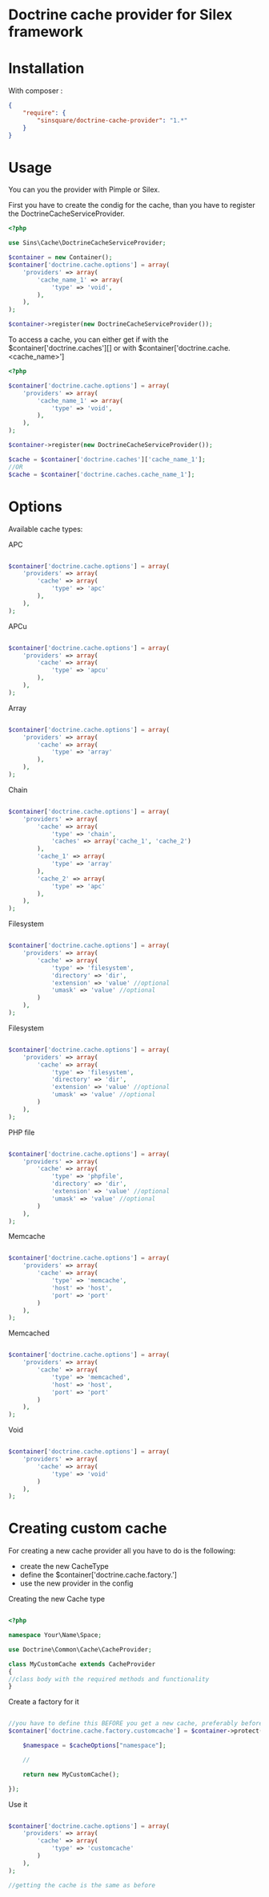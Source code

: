 Doctrine cache provider for Silex framework
=======

Installation
============

With composer :

``` json
{
    "require": {
        "sinsquare/doctrine-cache-provider": "1.*"
    }
}
```

Usage
=====

You can you the provider with Pimple or Silex.

First you have to create the condig for the cache, than you have to register the DoctrineCacheServiceProvider.

```php
<?php

use Sins\Cache\DoctrineCacheServiceProvider;

$container = new Container();
$container['doctrine.cache.options'] = array(
    'providers' => array(
        'cache_name_1' => array(
            'type' => 'void',
        ),
    ),
);

$container->register(new DoctrineCacheServiceProvider());
```

To access a cache, you can either get if with the $container['doctrine.caches'][<cache name>] or with $container['doctrine.cache.<cache_name>']

```php
<?php

$container['doctrine.cache.options'] = array(
    'providers' => array(
        'cache_name_1' => array(
            'type' => 'void',
        ),
    ),
);

$container->register(new DoctrineCacheServiceProvider());

$cache = $container['doctrine.caches']['cache_name_1'];
//OR
$cache = $container['doctrine.caches.cache_name_1'];

```

Options
====

Available cache types:

APC

```php

$container['doctrine.cache.options'] = array(
    'providers' => array(
        'cache' => array(
            'type' => 'apc'
        ),
    ),
);

```

APCu

```php

$container['doctrine.cache.options'] = array(
    'providers' => array(
        'cache' => array(
            'type' => 'apcu'
        ),
    ),
);

```

Array

```php

$container['doctrine.cache.options'] = array(
    'providers' => array(
        'cache' => array(
            'type' => 'array'
        ),
    ),
);

```

Chain

```php

$container['doctrine.cache.options'] = array(
    'providers' => array(
        'cache' => array(
            'type' => 'chain',
            'caches' => array('cache_1', 'cache_2')
        ),
        'cache_1' => array(
            'type' => 'array'
        ),
        'cache_2' => array(
            'type' => 'apc'
        ),
    ),
);

```

Filesystem

```php

$container['doctrine.cache.options'] = array(
    'providers' => array(
        'cache' => array(
            'type' => 'filesystem',
            'directory' => 'dir',
			'extension' => 'value' //optional
			'umask' => 'value' //optional
        )
    ),
);

```

Filesystem

```php

$container['doctrine.cache.options'] = array(
    'providers' => array(
        'cache' => array(
            'type' => 'filesystem',
            'directory' => 'dir',
			'extension' => 'value' //optional
			'umask' => 'value' //optional
        )
    ),
);

```

PHP file

```php

$container['doctrine.cache.options'] = array(
    'providers' => array(
        'cache' => array(
            'type' => 'phpfile',
            'directory' => 'dir',
			'extension' => 'value' //optional
			'umask' => 'value' //optional
        )
    ),
);

```

Memcache

```php

$container['doctrine.cache.options'] = array(
    'providers' => array(
        'cache' => array(
            'type' => 'memcache',
            'host' => 'host',
			'port' => 'port'
        )
    ),
);

```

Memcached

```php

$container['doctrine.cache.options'] = array(
    'providers' => array(
        'cache' => array(
            'type' => 'memcached',
            'host' => 'host',
			'port' => 'port'
        )
    ),
);

```

Void

```php

$container['doctrine.cache.options'] = array(
    'providers' => array(
        'cache' => array(
            'type' => 'void'
        )
    ),
);

```

Creating custom cache
====

For creating a new cache provider all you have to do is the following:
- create the new CacheType
- define the $container['doctrine.cache.factory.<new provider name>']
- use the new provider in the config


Creating the new Cache type

```php

<?php

namespace Your\Name\Space;

use Doctrine\Common\Cache\CacheProvider;

class MyCustomCache extends CacheProvider
{
//class body with the required methods and functionality
}

```

Create a factory for it

```php

//you have to define this BEFORE you get a new cache, preferably before registering the provider
$container['doctrine.cache.factory.customcache'] = $container->protect(function ($cacheOptions) use ($container) {

	$namespace = $cacheOptions["namespace"];

	//

	return new MyCustomCache();

});

```

Use it

```php

$container['doctrine.cache.options'] = array(
    'providers' => array(
        'cache' => array(
            'type' => 'customcache'
        )
    ),
);

//getting the cache is the same as before

```